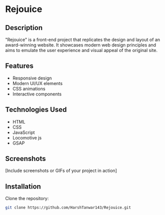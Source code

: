 # Rejouice

## Description

"Rejouice" is a front-end project that replicates the design and layout of an award-winning website. It showcases modern web design principles and aims to emulate the user experience and visual appeal of the original site.

## Features

- Responsive design
- Modern UI/UX elements
- CSS animations
- Interactive components

## Technologies Used

- HTML
- CSS
- JavaScript
- Locomotive js
- GSAP

## Screenshots

[Include screenshots or GIFs of your project in action]

## Installation

Clone the repository:

```bash
git clone https://github.com/HarshTanwar143/Rejouice.git
